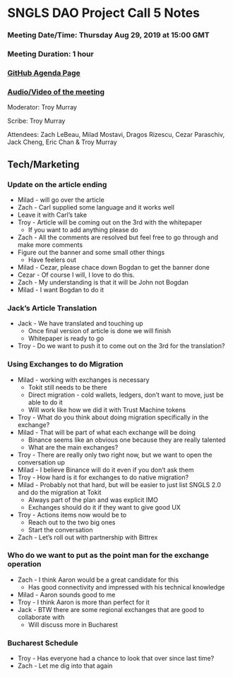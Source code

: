 # SNGLS DAO Project Call 5 Notes

### Meeting Date/Time: Thursday Aug 29, 2019 at 15:00 GMT
### Meeting Duration: 1 hour
### [GitHub Agenda Page](https://github.com/SingularDTV/snglsdao-pm/issues/6)
### [Audio/Video of the meeting](https://x.breaker.io/?type=series&id=a2f603dc22a1be4fa8d4ef9ce455360bf3ab8ce772526e35fef79175fa1dfadf&season=1ce1e2eede2395de6351df4d9e6db8069a198e127a178d3ea684e4eafc2f4a4c&episode=404c9bc56374c0b89760fa7b664ea0d398876a74b11362e4f2d812a941c30c08)

Moderator: Troy Murray

Scribe: Troy Murray

Attendees: Zach LeBeau, Milad Mostavi, Dragos Rizescu, Cezar Paraschiv, Jack Cheng, Eric Chan & Troy Murray

## Tech/Marketing

### Update on the article ending
- Milad - will go over the article
- Zach - Carl supplied some language and it works well
- Leave it with Carl’s take
- Troy - Article will be coming out on the 3rd with the whitepaper
   - If you want to add anything please do
- Zach - All the comments are resolved but feel free to go through and make more comments
- Figure out the banner and some small other things
    - Have feelers out
- Milad - Cezar, please chace down Bogdan to get the banner done
- Cezar - Of course I will, I love to do this.
- Zach - My understanding is that it will be John not Bogdan
- Milad - I want Bogdan to do it

### Jack’s Article Translation
- Jack - We have translated and touching up
    - Once final version of article is done we will finish
    - Whitepaper is ready to go
- Troy - Do we want to push it to come out on the 3rd for the translation?

### Using Exchanges to do Migration
- Milad - working with exchanges is necessary
    - Tokit still needs to be there
    - Direct migration - cold wallets, ledgers, don’t want to move, just be able to do it
    - Will work like how we did it with Trust Machine tokens
- Troy - What do you think about doing migration specifically in the exchange?
- Milad - That will be part of what each exchange will be doing
    - Binance seems like an obvious one because they are really talented
    - What are the main exchanges?
- Troy - There are really only two right now, but we want to open the conversation up
- Milad - I believe Binance will do it even if you don’t ask them
- Troy - How hard is it for exchanges to do native migration?
- Milad - Probably not that hard, but will be easier to just list SNGLS 2.0 and do the migration at Tokit
    - Always part of the plan and was explicit IMO
    - Exchanges should do it if they want to give good UX
- Troy - Actions items now would be to 
    - Reach out to the two big ones
    - Start the conversation
- Zach - Let’s roll out with partnership with Bittrex

### Who do we want to put as the point man for the exchange operation
- Zach - I think Aaron would be a great candidate for this
    - Has good connectivity and impressed with his technical knowledge
- Milad - Aaron sounds good to me
- Troy - I think Aaron is more than perfect for it
- Jack - BTW there are some regional exchanges that are good to collaborate with
    - Will discuss more in Bucharest

### Bucharest Schedule
- Troy - Has everyone had a chance to look that over since last time?
- Zach - Let me dig into that again
